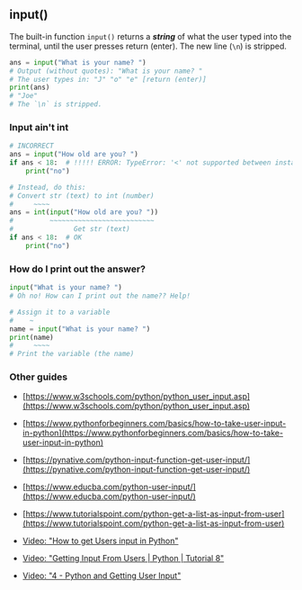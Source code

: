 ## input()

The built-in function `input()` returns a **_string_** of what the user typed into the terminal, until the user presses return (enter). The new line (`\n`) is stripped.

```py
ans = input("What is your name? ")
# Output (without quotes): "What is your name? "
# The user types in: "J" "o" "e" [return (enter)]
print(ans)
# "Joe"
# The `\n` is stripped.
```

### Input ain't int

```py
# INCORRECT
ans = input("How old are you? ")
if ans < 18:  # !!!!! ERROR: TypeError: '<' not supported between instances of 'str' and 'int'>
    print("no")

# Instead, do this:
# Convert str (text) to int (number)
#     ~~~~
ans = int(input("How old are you? "))
#         ~~~~~~~~~~~~~~~~~~~~~~~~~~
#               Get str (text)
if ans < 18:  # OK
    print("no")
```

### How do I print out the answer?

```py
input("What is your name? ")
# Oh no! How can I print out the name?? Help!

# Assign it to a variable
#    ~
name = input("What is your name? ")
print(name)
#     ~~~~
# Print the variable (the name)
```

### Other guides

- [https://www.w3schools.com/python/python_user_input.asp](https://www.w3schools.com/python/python_user_input.asp)
- [https://www.pythonforbeginners.com/basics/how-to-take-user-input-in-python](https://www.pythonforbeginners.com/basics/how-to-take-user-input-in-python)
- [https://pynative.com/python-input-function-get-user-input/](https://pynative.com/python-input-function-get-user-input/)
- [https://www.educba.com/python-user-input/](https://www.educba.com/python-user-input/)
- [https://www.tutorialspoint.com/python-get-a-list-as-input-from-user](https://www.tutorialspoint.com/python-get-a-list-as-input-from-user)

- [Video: "How to get Users input in Python"](https://youtu.be/1344J3t1by0?t=131)
- [Video: "Getting Input From Users | Python | Tutorial 8"](https://youtu.be/1gEZi0uJ3sw)
- [Video: "4 - Python and Getting User Input"](https://youtu.be/zWtFRd4dA_Y)
